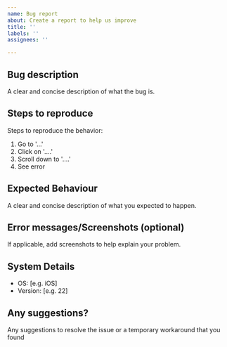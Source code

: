 ```yaml
---
name: Bug report
about: Create a report to help us improve
title: ''
labels: ''
assignees: ''

---
```


## Bug description
A clear and concise description of what the bug is.

## Steps to reproduce
Steps to reproduce the behavior:
1. Go to '...'
2. Click on '....'
3. Scroll down to '....'
4. See error

## Expected Behaviour
A clear and concise description of what you expected to happen.

## Error messages/Screenshots (optional)
If applicable, add screenshots to help explain your problem.

## System Details
 - OS: [e.g. iOS]
 - Version: [e.g. 22]

## Any suggestions?
Any suggestions to resolve the issue or a temporary workaround that you found
